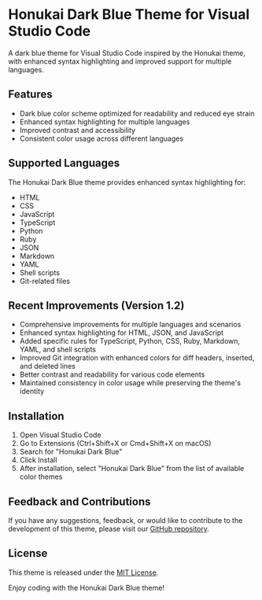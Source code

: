 # Honukai Dark Blue Theme for Visual Studio Code

A dark blue theme for Visual Studio Code inspired by the Honukai theme, with enhanced syntax highlighting and improved support for multiple languages.

## Features

- Dark blue color scheme optimized for readability and reduced eye strain
- Enhanced syntax highlighting for multiple languages
- Improved contrast and accessibility
- Consistent color usage across different languages

## Supported Languages

The Honukai Dark Blue theme provides enhanced syntax highlighting for:

- HTML
- CSS
- JavaScript
- TypeScript
- Python
- Ruby
- JSON
- Markdown
- YAML
- Shell scripts
- Git-related files

## Recent Improvements (Version 1.2)

- Comprehensive improvements for multiple languages and scenarios
- Enhanced syntax highlighting for HTML, JSON, and JavaScript
- Added specific rules for TypeScript, Python, CSS, Ruby, Markdown, YAML, and shell scripts
- Improved Git integration with enhanced colors for diff headers, inserted, and deleted lines
- Better contrast and readability for various code elements
- Maintained consistency in color usage while preserving the theme's identity

## Installation

1. Open Visual Studio Code
2. Go to Extensions (Ctrl+Shift+X or Cmd+Shift+X on macOS)
3. Search for "Honukai Dark Blue"
4. Click Install
5. After installation, select "Honukai Dark Blue" from the list of available color themes

## Feedback and Contributions

If you have any suggestions, feedback, or would like to contribute to the development of this theme, please visit our [GitHub repository](https://github.com/chrisdigital/honukai-theme).

## License

This theme is released under the [MIT License](LICENSE).

Enjoy coding with the Honukai Dark Blue theme!